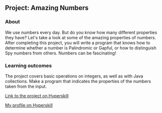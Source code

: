 ## Project: Amazing Numbers


### About
We use numbers every day. But do you know how many different properties they have? Let's take a look at some of the amazing properties of numbers. After completing this project, you will write a program that knows how to determine whether a number is Palindromic or Gapful, or how to distinguish Spy numbers from others. Numbers can be fascinating!
### Learning outcomes
The project covers basic operations on integers, as well as with Java collections. Make a program that indicates the properties of the numbers taken from the input.

[Link to the project on Hyperskill](https://hyperskill.org/projects/184)

[My profile on Hyperskill](https://hyperskill.org/profile/43632084)